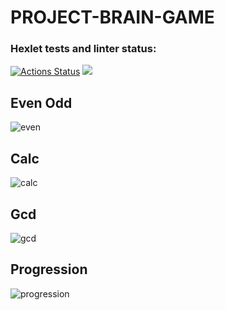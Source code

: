 #  PROJECT-BRAIN-GAME 

### Hexlet tests and linter status:
[![Actions Status](https://github.com/Natali7772222/frontend-project-lvl1/workflows/hexlet-check/badge.svg)](https://github.com/Natali7772222/frontend-project-lvl1/actions)
<a href="https://codeclimate.com/github/Natali7772222/frontend-project-lvl1/maintainability"><img src="https://api.codeclimate.com/v1/badges/f7375cd585fb7adc3218/maintainability" /></a>

## Even Odd
![even](https://user-images.githubusercontent.com/110131934/209016921-1341ada7-d76a-4778-8f2c-ac45ab389c23.gif)


## Calc
![calc](https://user-images.githubusercontent.com/110131934/209017755-8857725f-ab10-41e7-964d-3940434443d0.gif)


## Gcd 
![gcd](https://user-images.githubusercontent.com/110131934/209018615-08248a51-942e-4c25-9500-5dbb30910f19.gif)


## Progression
![progression](https://user-images.githubusercontent.com/110131934/209019323-9d6d301a-c129-46c6-806a-780a437c5511.gif)
